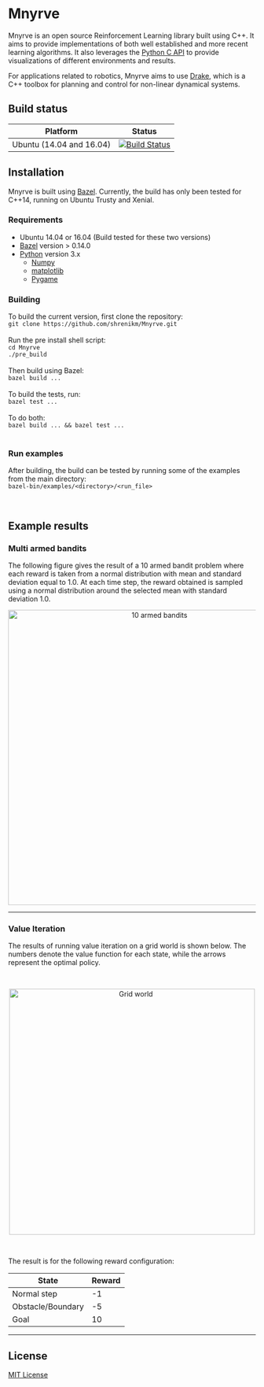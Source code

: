 # Mnyrve

Mnyrve is an open source Reinforcement Learning library built using C++. It aims to provide implementations of both well established and more recent learning algorithms. It also leverages the [Python C API](https://docs.python.org/3.6/c-api/index.html) to provide visualizations of different environments and results.

For applications related to robotics, Mnyrve aims to use [Drake](https://drake.mit.edu/), which is a C++ toolbox for planning and control for non-linear dynamical systems.

## Build status

Platform | Status
---------|-------
Ubuntu (14.04 and 16.04) | [![Build Status](https://travis-ci.com/shrenikm/Mnyrve.svg?branch=master)](https://travis-ci.com/shrenikm/Mnyrve)

## Installation

Mnyrve is built using [Bazel](https://bazel.build/). 
Currently, the build has only been tested for C++14, running on Ubuntu Trusty and Xenial.

### Requirements
* Ubuntu 14.04 or 16.04 (Build tested for these two versions)
* [Bazel](https://github.com/bazelbuild/bazel/releases) version > 0.14.0
* [Python](https://www.python.org/downloads/) version 3.x
  * [Numpy](http://www.numpy.org/)
  * [matplotlib](https://matplotlib.org/)
  * [Pygame](https://www.pygame.org/)

### Building
To build the current version, first clone the repository:<br/>
`git clone https://github.com/shrenikm/Mnyrve.git`<br/><br/>
Run the pre install shell script:<br/>
`cd Mnyrve`<br/>
`./pre_build`<br/><br/>
Then build using Bazel: <br/>
`bazel build ...`<br/><br/>
To build the tests, run:    
`bazel test ...`<br/><br/>
To do both:  
`bazel build ... && bazel test ...`<br/><br/>

### Run examples
After building, the build can be tested by running some of the examples from the main directory:<br/>
`bazel-bin/examples/<directory>/<run_file>`

<br/>


## Example results

### Multi armed bandits

The following figure gives the result of a 10 armed bandit problem  where each reward is taken from a normal distribution with mean and standard deviation equal to 1.0. At each time step, the reward obtained is sampled using a normal distribution around the selected mean with standard deviation 1.0.

<p align="center">
<img src="https://drive.google.com/uc?export=view&id=1x9fNZMc4OTgcjePfOOqG-BdPVsgiBmQx" alt="10 armed bandits" width="600" />
</p>

-------

### Value Iteration

The results of running value iteration on a grid world is shown below. The numbers denote the value function for each state, while the arrows represent the optimal policy. <br/>

<br/>

<p align="center">
<img src="https://drive.google.com/uc?export=view&id=1gJgkCGQSKTDWGx_6OzC7Rg1Dn-nhVFQO" alt="Grid world" width="500"/> 
</p>

<br/>

The result is for the following reward configuration:

State | Reward
------| ------
Normal step | -1
Obstacle/Boundary | -5
Goal | 10

-------

## License

[MIT License](LICENSE)



